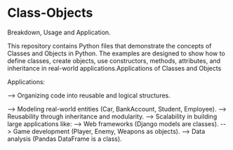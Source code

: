 # Class-Objects
Breakdown, Usage and Application.

This repository contains Python files that demonstrate the concepts of Classes and Objects in Python. The examples are designed to show how to define classes, create objects, use constructors, methods, attributes, and inheritance in real-world applications.Applications of Classes and Objects

Applications:

--> Organizing code into reusable and logical structures.

--> Modeling real-world entities (Car, BankAccount, Student, Employee).
--> Reusability through inheritance and modularity.
--> Scalability in building large applications like:
--> Web frameworks (Django models are classes).
--> Game development (Player, Enemy, Weapons as objects).
--> Data analysis (Pandas DataFrame is a class).
